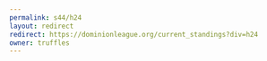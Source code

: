 ```yaml
---
permalink: s44/h24
layout: redirect
redirect: https://dominionleague.org/current_standings?div=h24
owner: truffles
---
```

